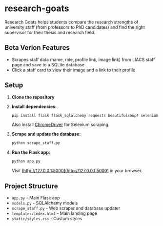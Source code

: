 # research-goats

Research Goats helps students compare the research strengths of university staff (from professors to PhD candidates) and find the right supervisor for their thesis and research field.

## Beta Verion Features
- Scrapes staff data (name, role, profile link, image link) from LIACS staff page and save to a SQLite database
- Click a staff card to view their image and a link to their profile

## Setup
1. **Clone the repository**
2. **Install dependencies:**
   ```sh
   pip install flask flask_sqlalchemy requests beautifulsoup4 selenium
   ```
   Also install [ChromeDriver](https://sites.google.com/chromium.org/driver/) for Selenium scraping.

3. **Scrape and update the database:**
   ```sh
   python scrape_staff.py
   ```

4. **Run the Flask app:**
   ```sh
   python app.py
   ```
   Visit [http://127.0.0.1:5000](http://127.0.0.1:5000) in your browser.

## Project Structure
- `app.py` - Main Flask app
- `models.py` - SQLAlchemy models
- `scrape_staff.py` - Web scraper and database updater
- `templates/index.html` - Main landing page
- `static/styles.css` - Custom styles